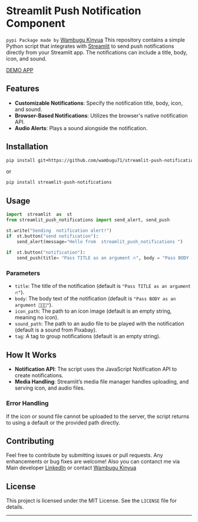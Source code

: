 # Streamlit Push Notification Component
 `pypi Package made by` [Wambugu Kinyua](https://www.linkedin.com/in/kennedy-wambugu-1b362b26b/)
This repository contains a simple Python script that integrates with [Streamlit](https://streamlit.io) to send push notifications directly from your Streamlit app. The notifications can include a title, body, icon, and sound.

[DEMO APP](https://notifications.streamlit.app)

## Features

- **Customizable Notifications**: Specify the notification title, body, icon, and sound.
- **Browser-Based Notifications**: Utilizes the browser's native notification API.
- **Audio Alerts**: Plays a sound alongside the notification.

## Installation

   ```bash
pip install git+https://github.com/wambugu71/streamlit-push-notifications.git
   ```
or  
```bash
pip install streamlit-push-notifications
```
## Usage
```Python
import  streamlit  as  st
from streamlit_push_notifications import send_alert, send_push

st.write("Sending  notification alert!")
if  st.button("send notification"):
    send_alert(message="Hello from  streamlit_push_notifications ")
    
if  st.button("notification"):
    send_push(title= "Pass TITLE as an argument 🔥", body = "Pass BODY as an argument 👨🏻‍💻")

```

### Parameters

- `title`: The title of the notification (default is `"Pass TITLE as an argument 🔥"`).
- `body`: The body text of the notification (default is `"Pass BODY as an argument 👨🏻‍💻"`).
- `icon_path`: The path to an icon image (default is an empty string, meaning no icon).
- `sound_path`: The path to an audio file to be played with the notification (default is a sound from Pixabay).
- `tag`: A tag to group notifications (default is an empty string).

## How It Works

- **Notification API**: The script uses the JavaScript Notification API to create notifications.
- **Media Handling**: Streamlit’s media file manager handles uploading, and serving icon, and audio files.

### Error Handling

If the icon or sound file cannot be uploaded to the server, the script returns to using a default or the provided path directly.

## Contributing

Feel free to contribute by submitting issues or pull requests. Any enhancements or bug fixes are welcome!
Also you can contanct me via Main   developer [LinkedIn](https://www.linkedin.com/in/yunisguliyev/) 
or 
contact [Wambugu Kinyua](https://www.linkedin.com/in/kennedy-wambugu-1b362b26b/)

## License

This project is licensed under the MIT License. See the `LICENSE` file for details.

---
